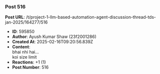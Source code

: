 ### Post 516
**Post URL**: /t/project-1-llm-based-automation-agent-discussion-thread-tds-jan-2025/164277/516
- **ID**: 595850
- **Author**: Ayush Kumar Shaw  (23f2001286)
- **Created At**: 2025-02-16T09:20:56.839Z
- **Content**:  
  bhai nhi hai…<br>
koi size limit
- **Reactions**: +1 (1)
- **Post Number**: 516


